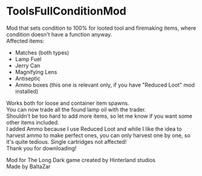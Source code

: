 # ToolsFullConditionMod
Mod that sets condition to 100% for looted tool and firemaking items, where condition doesn't have a function anyway.  
Affected items:  
- Matches (both types)
- Lamp Fuel
- Jerry Can
- Magnifying Lens
- Antiseptic
- Ammo boxes (this one is relevant only, if you have "Reduced Loot" mod installed)

Works both for loose and container item spawns.  
You can now trade all the found lamp oil with the trader.  
Shouldn't be too hard to add more items, so let me know if you want some other items included.  
I added Ammo because I use Reduced Loot and while I like the idea to harvest ammo to make perfect ones, you can only harvest one by one, so it's quite tedious. Single cartridges not affected!  
Thank you for downloading!  

Mod for The Long Dark game created by Hinterland studios  
Made by BaltaZar  
